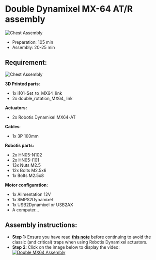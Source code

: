 # Double Dynamixel MX-64 AT/R assembly

![Chest Assembly](../img/MX_double_rotation_CAD_model.jpg)

- Preparation: 105 min
- Assembly: 20-25 min

## Requirement:
![Chest Assembly](../img/double_MX64_BOM.jpg)

**3D Printed parts**:
- 1x i101-Set_to_MX64_link
- 2x double_rotation_MX64_link

**Actuators:**
- 2x Robotis Dynamixel MX64-AT

**Cables**:
- 1x 3P 100mm


**Robotis parts:**
- 2x HN05-N102
- 2x HN05-I101
- 13x Nuts M2.5
- 12x Bolts M2.5x6
- 1x Bolts M2.5x8

**Motor configuration:**
- 1x Alimentation 12V
- 1x SMPS2Dynamixel
- 1x USB2Dynamixel or USB2AX
- A computer...



## Assembly instructions:

- **Step 1:** Ensure you have read [**this note**](robotis_trick.md) before continuing to avoid the classic (and critical) traps when using Robotis Dynamixel actuators.
- **Step 2**: Click on the image below to display the video:
[![Double MX64 Assembly](http://img.youtube.com/vi/83lrhXVNHYE/0.jpg)](http://youtu.be/83lrhXVNHYE)
